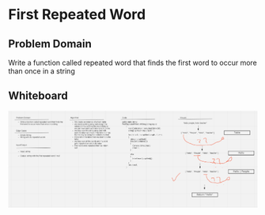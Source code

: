 # First Repeated Word

## Problem Domain

Write a function called repeated word that finds the first word to occur more than once in a string

## Whiteboard

![Whiteboard](./firstrepeatedword.png)